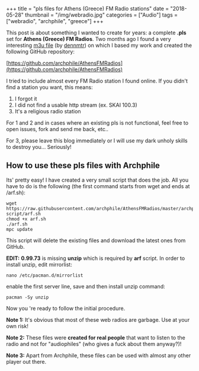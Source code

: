 +++
title = "pls files for Athens (Greece) FM Radio stations"
date = "2018-05-28"
thumbnail = "/img/webradio.jpg"
categories = ["Audio"]
tags = ["webradio", "archphile", "greece"]
+++

This post is about something I wanted to create for years: a complete **.pls** set for **Athens (Greece) FM Radios**.
Two months ago I found a very interesting [m3u file](https://gist.github.com/dennmtr/ac14e66adca47e5f7d60) (by [dennmtr](https://github.com/dennmtr)) on which I based my work and created the following GitHub repository:

[https://github.com/archphile/AthensFMRadios](https://github.com/archphile/AthensFMRadios)

I tried to include almost every FM Radio station I found online. If you didn't find a station you want, this means:

1. I forgot it
2. I did not find a usable http stream (ex. SKAI 100.3)
3. It's a religious radio station

For 1 and 2 and in cases where an existing pls is not functional, feel free to open issues, fork and send me back, etc..

For 3, please leave this blog immediately or I will use my dark unholy skills to destroy you... Seriously!

## How to use these pls files with Archphile

Its' pretty easy! I have created a very small script that does the job. All you have to do is the following (the first command starts from wget and ends at /arf.sh):

	wget https://raw.githubusercontent.com/archphile/AthensFMRadios/master/archphile-script/arf.sh
	chmod +x arf.sh
	./arf.sh
	mpc update

This script will delete the existing files and download the latest ones from GitHub.

**EDIT:** **0.99.73** is missing **unzip** which is required by **arf** script. In order to install unzip, edit mirrorlist:

	nano /etc/pacman.d/mirrorlist
	
enable the first server line, save and then install unzip command:

	pacman -Sy unzip
	
Now you 're ready to follow the initial procedure.


**Note 1:** It's obvious that most of these web radios are garbage. Use at your own risk!

**Note 2:** These files were **created for real people** that want to listen to the radio and not for "audiophiles" (who gives a fuck about them anyway?)! 

**Note 3:** Apart from Archphile, these files can be used with almost any other player out there. 



